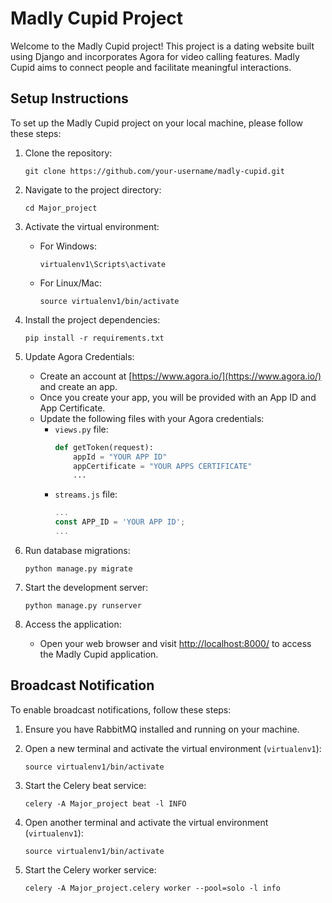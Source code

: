 # Madly Cupid Project

Welcome to the Madly Cupid project! This project is a dating website built using Django and incorporates Agora for video calling features. Madly Cupid aims to connect people and facilitate meaningful interactions.

## Setup Instructions

To set up the Madly Cupid project on your local machine, please follow these steps:

1. Clone the repository:
   ```
   git clone https://github.com/your-username/madly-cupid.git
   ```

2. Navigate to the project directory:
   ```
   cd Major_project
   ```

3. Activate the virtual environment:
   - For Windows:
     ```
     virtualenv1\Scripts\activate
     ```
   - For Linux/Mac:
     ```
     source virtualenv1/bin/activate
     ```

4. Install the project dependencies:
   ```
   pip install -r requirements.txt
   ```

5. Update Agora Credentials:
   - Create an account at [https://www.agora.io/](https://www.agora.io/) and create an app.
   - Once you create your app, you will be provided with an App ID and App Certificate.
   - Update the following files with your Agora credentials:
     - `views.py` file:
       ```python
       def getToken(request):
           appId = "YOUR APP ID"
           appCertificate = "YOUR APPS CERTIFICATE"
           ...
       ```
     - `streams.js` file:
       ```javascript
       ...
       const APP_ID = 'YOUR APP ID';
       ...
       ```

6. Run database migrations:
   ```
   python manage.py migrate
   ```

7. Start the development server:
   ```
   python manage.py runserver
   ```

8. Access the application:
   - Open your web browser and visit [http://localhost:8000/](http://localhost:8000/) to access the Madly Cupid application.

## Broadcast Notification

To enable broadcast notifications, follow these steps:

1. Ensure you have RabbitMQ installed and running on your machine.

2. Open a new terminal and activate the virtual environment (`virtualenv1`):
   ```
   source virtualenv1/bin/activate
   ```

3. Start the Celery beat service:
   ```
   celery -A Major_project beat -l INFO
   ```

4. Open another terminal and activate the virtual environment (`virtualenv1`):
   ```
   source virtualenv1/bin/activate
   ```

5. Start the Celery worker service:
   ```
   celery -A Major_project.celery worker --pool=solo -l info
   ```
